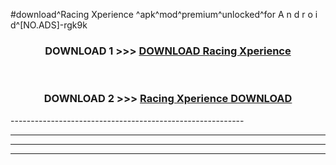 #download^Racing Xperience ^apk^mod^premium^unlocked^for A n d r o i d^[NO.ADS]-rgk9k



<div align="center">

<h3>DOWNLOAD 1 >>> <a href="https://runaway1.web.app/?sq=Racing Xperience ">DOWNLOAD Racing Xperience </a></h3><br>

<h3>DOWNLOAD 2 >>> <a href="https://runaway1.web.app/?sq=Racing Xperience ">Racing Xperience  DOWNLOAD </a></h3>

</div>
----------------------------------------------------------

----------------------------------------------------------

----------------------------------------------------------

----------------------------------------------------------




